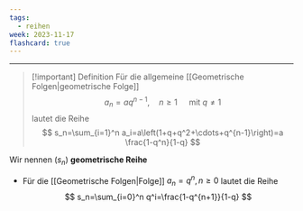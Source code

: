 ```yaml
---
tags:
  - reihen
week: 2023-11-17
flashcard: true
---
```

***

> [!important] Definition
> Für die allgemeine [[Geometrische Folgen|geometrische Folge]]
> $$
> a_n=a q^{n-1}, \quad n \geq 1 \quad \text { mit } q \neq 1
> $$
> lautet die Reihe
> $$
> s_n=\sum_{i=1}^n a_i=a\left(1+q+q^2+\cdots+q^{n-1}\right)=a \frac{1-q^n}{1-q}
> $$

Wir nennen $\left(s_n\right)$ **geometrische Reihe**


- Für die [[Geometrische Folgen|Folge]] $a_n=q^n, n \geq 0$ lautet die Reihe
$$
s_n=\sum_{i=0}^n q^i=\frac{1-q^{n+1}}{1-q}
$$
